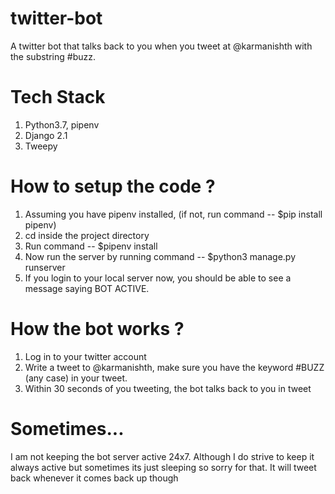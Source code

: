 # twitter-bot
A twitter bot that talks back to you when you tweet at @karmanishth with the substring #buzz. 


# Tech Stack 
1. Python3.7, pipenv
3. Django 2.1
4. Tweepy

# How to setup the code ?
1. Assuming you have pipenv installed, (if not, run command -- $pip install pipenv)
2. cd inside the project directory
3. Run command -- $pipenv install
4. Now run the server by running command -- $python3 manage.py runserver
3. If you login to your local server now, you should be able to see a message saying BOT ACTIVE. 

# How the bot works ?
1. Log in to your twitter account
2. Write a tweet to @karmanishth, make sure you have the keyword #BUZZ (any case) in your tweet.
3. Within 30 seconds of you tweeting, the bot talks back to you in tweet

# Sometimes...
I am not keeping the bot server active 24x7. Although I do strive to keep it always active but sometimes its just sleeping so sorry for that. It will tweet back whenever it comes back up though
